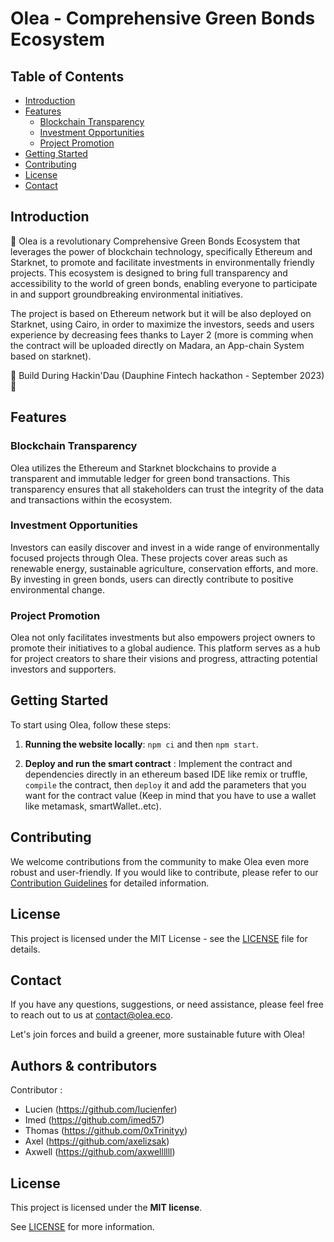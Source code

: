 # Olea - Comprehensive Green Bonds Ecosystem

## Table of Contents

- [Introduction](#introduction)
- [Features](#features)
  - [Blockchain Transparency](#blockchain-transparency)
  - [Investment Opportunities](#investment-opportunities)
  - [Project Promotion](#project-promotion)
- [Getting Started](#getting-started)
- [Contributing](#contributing)
- [License](#license)
- [Contact](#contact)

## Introduction

🌱 Olea is a revolutionary Comprehensive Green Bonds Ecosystem that leverages the power of blockchain technology, specifically Ethereum and Starknet, to promote and facilitate investments in environmentally friendly projects. This ecosystem is designed to bring full transparency and accessibility to the world of green bonds, enabling everyone to participate in and support groundbreaking environmental initiatives.

The project is based on Ethereum network but it will be also deployed on Starknet, using Cairo, in order to maximize the investors, seeds and users experience by decreasing fees thanks to 
Layer 2 (more is comming when the contract will be uploaded directly on Madara, an App-chain System based on starknet).

🚧 Build During Hackin'Dau (Dauphine Fintech hackathon - September 2023) 🚧

## Features

### Blockchain Transparency

Olea utilizes the Ethereum and Starknet blockchains to provide a transparent and immutable ledger for green bond transactions. This transparency ensures that all stakeholders can trust the integrity of the data and transactions within the ecosystem.

### Investment Opportunities

Investors can easily discover and invest in a wide range of environmentally focused projects through Olea. These projects cover areas such as renewable energy, sustainable agriculture, conservation efforts, and more. By investing in green bonds, users can directly contribute to positive environmental change.

### Project Promotion

Olea not only facilitates investments but also empowers project owners to promote their initiatives to a global audience. This platform serves as a hub for project creators to share their visions and progress, attracting potential investors and supporters.

## Getting Started

To start using Olea, follow these steps:

1. **Running the website locally**: ```npm ci``` and then ```npm start```.
  
2. **Deploy and run the smart contract** : Implement the contract and dependencies directly in an ethereum based IDE like remix or truffle, ```compile```
the contract, then ```deploy``` it and add the parameters that you want for the contract value (Keep in mind that you have to use a wallet like metamask, smartWallet..etc).

## Contributing

We welcome contributions from the community to make Olea even more robust and user-friendly. 
If you would like to contribute, please refer to our [Contribution Guidelines](CONTRIBUTING.md) for detailed information.

## License

This project is licensed under the MIT License - see the [LICENSE](LICENSE) file for details.

## Contact

If you have any questions, suggestions, or need assistance, please feel free to reach out to us at [contact@olea.eco](mailto:contact@olea.eco).

Let's join forces and build a greener, more sustainable future with Olea!


## Authors & contributors

Contributor :
  - Lucien (https://github.com/lucienfer)
  - Imed (https://github.com/imed57)
  - Thomas (https://github.com/0xTrinityy)
  - Axel (https://github.com/axelizsak)
  - Axwell (https://github.com/axwellllll)

## License

This project is licensed under the **MIT license**.

See [LICENSE](LICENSE) for more information.
